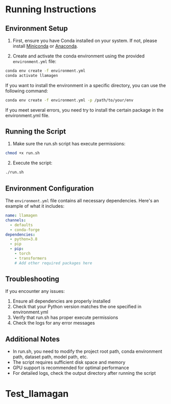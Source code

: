 # Running Instructions

## Environment Setup

1. First, ensure you have Conda installed on your system. If not, please install [Miniconda](https://docs.conda.io/en/latest/miniconda.html) or [Anaconda](https://www.anaconda.com/products/distribution).

2. Create and activate the conda environment using the provided `environment.yml` file:

```bash
conda env create -f environment.yml
conda activate llamagen
```
If you want to install the environment in a specific directory, you can use the following command:
```bash
conda env create -f environment.yml -p /path/to/your/env
```
If you meet several errors, you need try to install the certain package in the environment.yml file.
## Running the Script

1. Make sure the run.sh script has execute permissions:
```bash
chmod +x run.sh
```

2. Execute the script:
```bash
./run.sh
```

## Environment Configuration

The `environment.yml` file contains all necessary dependencies. Here's an example of what it includes:

```yaml
name: llamagen
channels:
  - defaults
  - conda-forge
dependencies:
  - python=3.8
  - pip
  - pip:
    - torch
    - transformers
    # Add other required packages here
```

## Troubleshooting

If you encounter any issues:

1. Ensure all dependencies are properly installed
2. Check that your Python version matches the one specified in environment.yml
3. Verify that run.sh has proper execute permissions
4. Check the logs for any error messages

## Additional Notes
- In run.sh, you need to modify the project root path, conda environment path, dataset path, model path, etc.
- The script requires sufficient disk space and memory
- GPU support is recommended for optimal performance
- For detailed logs, check the output directory after running the script
# Test_llamagan
